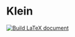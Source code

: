 # Klein

[![Build LaTeX document](https://github.com/singularitti/klein-book/actions/workflows/latex-action.yml/badge.svg)](https://github.com/singularitti/klein-book/actions/workflows/latex-action.yml)
